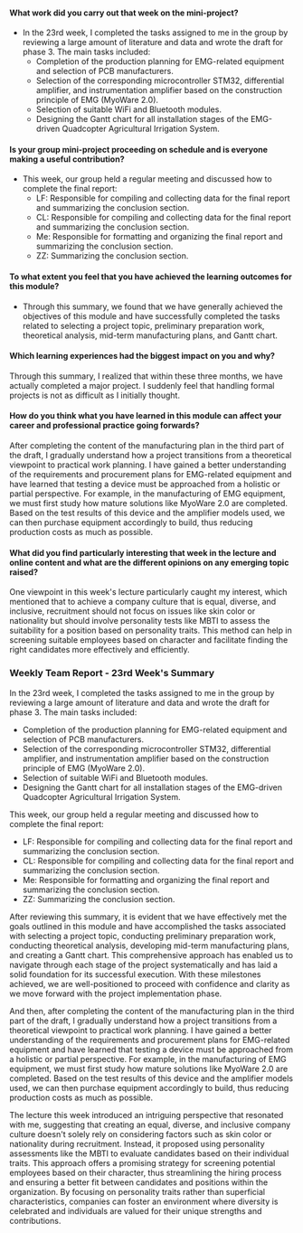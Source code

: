 #### What work did you carry out that week on the mini-project?

- In the 23rd week, I completed the tasks assigned to me in the group by reviewing a large amount of literature and data and wrote the draft for phase 3. The main tasks included:
  - Completion of the production planning for EMG-related equipment and selection of PCB manufacturers.
  - Selection of the corresponding microcontroller STM32, differential amplifier, and instrumentation amplifier based on the construction principle of EMG (MyoWare 2.0).
  - Selection of suitable WiFi and Bluetooth modules.
  - Designing the Gantt chart for all installation stages of the EMG-driven Quadcopter Agricultural Irrigation System.

#### Is your group mini-project proceeding on schedule and is everyone making a useful contribution?

- This week, our group held a regular meeting and discussed how to complete the final report:
  - LF: Responsible for compiling and collecting data for the final report and summarizing the conclusion section.
  - CL: Responsible for compiling and collecting data for the final report and summarizing the conclusion section.
  - Me: Responsible for formatting and organizing the final report and summarizing the conclusion section.
  - ZZ: Summarizing the conclusion section.

#### To what extent you feel that you have achieved the learning outcomes for this module?

- Through this summary, we found that we have generally achieved the objectives of this module and have successfully completed the tasks related to selecting a project topic, preliminary preparation work, theoretical analysis, mid-term manufacturing plans, and Gantt chart.

#### Which learning experiences had the biggest impact on you and why?

Through this summary, I realized that within these three months, we have actually completed a major project. I suddenly feel that handling formal projects is not as difficult as I initially thought.

#### How do you think what you have learned in this module can affect your career and professional practice going forwards?

After completing the content of the manufacturing plan in the third part of the draft, I gradually understand how a project transitions from a theoretical viewpoint to practical work planning. I have gained a better understanding of the requirements and procurement plans for EMG-related equipment and have learned that testing a device must be approached from a holistic or partial perspective. For example, in the manufacturing of EMG equipment, we must first study how mature solutions like MyoWare 2.0 are completed. Based on the test results of this device and the amplifier models used, we can then purchase equipment accordingly to build, thus reducing production costs as much as possible.

#### What did you find particularly interesting that week in the lecture and online content and what are the different opinions on any emerging topic raised?

One viewpoint in this week's lecture particularly caught my interest, which mentioned that to achieve a company culture that is equal, diverse, and inclusive, recruitment should not focus on issues like skin color or nationality but should involve personality tests like MBTI to assess the suitability for a position based on personality traits. This method can help in screening suitable employees based on character and facilitate finding the right candidates more effectively and efficiently.







### **Weekly Team Report - 23rd Week's Summary**

In the 23rd week, I completed the tasks assigned to me in the group by reviewing a large amount of literature and data and wrote the draft for phase 3. The main tasks included:

- Completion of the production planning for EMG-related equipment and selection of PCB manufacturers.
- Selection of the corresponding microcontroller STM32, differential amplifier, and instrumentation amplifier based on the construction principle of EMG (MyoWare 2.0).
- Selection of suitable WiFi and Bluetooth modules.
- Designing the Gantt chart for all installation stages of the EMG-driven Quadcopter Agricultural Irrigation System.

This week, our group held a regular meeting and discussed how to complete the final report:

- LF: Responsible for compiling and collecting data for the final report and summarizing the conclusion section.
- CL: Responsible for compiling and collecting data for the final report and summarizing the conclusion section.
- Me: Responsible for formatting and organizing the final report and summarizing the conclusion section.
- ZZ: Summarizing the conclusion section.

After reviewing this summary, it is evident that we have effectively met the goals outlined in this module and have accomplished the tasks associated with selecting a project topic, conducting preliminary preparation work, conducting theoretical analysis, developing mid-term manufacturing plans, and creating a Gantt chart. This comprehensive approach has enabled us to navigate through each stage of the project systematically and has laid a solid foundation for its successful execution. With these milestones achieved, we are well-positioned to proceed with confidence and clarity as we move forward with the project implementation phase.

And then, after completing the content of the manufacturing plan in the third part of the draft, I gradually understand how a project transitions from a theoretical viewpoint to practical work planning. I have gained a better understanding of the requirements and procurement plans for EMG-related equipment and have learned that testing a device must be approached from a holistic or partial perspective. For example, in the manufacturing of EMG equipment, we must first study how mature solutions like MyoWare 2.0 are completed. Based on the test results of this device and the amplifier models used, we can then purchase equipment accordingly to build, thus reducing production costs as much as possible.

The lecture this week introduced an intriguing perspective that resonated with me, suggesting that creating an equal, diverse, and inclusive company culture doesn't solely rely on considering factors such as skin color or nationality during recruitment. Instead, it proposed using personality assessments like the MBTI to evaluate candidates based on their individual traits. This approach offers a promising strategy for screening potential employees based on their character, thus streamlining the hiring process and ensuring a better fit between candidates and positions within the organization. By focusing on personality traits rather than superficial characteristics, companies can foster an environment where diversity is celebrated and individuals are valued for their unique strengths and contributions.
